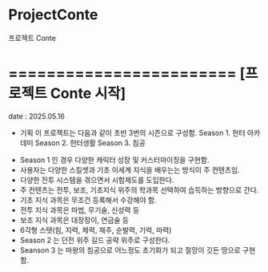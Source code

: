# ProjectConte
프로젝트 Conte

========================
[프로젝트 Conte 시작]
========================
date : 2025.05.16 

* 기획
이 프로젝트는 다음과 같이 초반 3번의 시즌으로 구성함.
Season 1. 헌터 아카데미
Season 2. 헌터생활
Season 3. 침공


- Season 1 인 경우 다양한 캐릭터 성장 및 커스터마이징을 구현함.
- 사용자는 다양한 스킬셋과 기초 이세계 지식을 배우는는 방식이 주 컨텐츠임.
- 다양한 전투 시스템을 겪으면서 시험제도를 도입한다.
- 주 컨텐츠는 전투, 보조, 기초지식 위주의 학과목 선택하여 습득하는 방향으로 간다.
- 기초 지식 과목은 무조건 등록해서 수강해야 함.
- 전투 지식 과목은 마법, 무기술, 신성력 등
- 보조 지식 과목은 대장장이, 연금술 등
- 6각형 스탯(힘, 지력, 체력, 재주, 순발력, 기력, 마력)
- Season 2 는 던전 위주 길드 공략 위주로 구성한다.
- Seanson 3 는 마왕의 침공으로 어느정도 초기화가 되고 절망이 깃든 땅으로 구현함.


